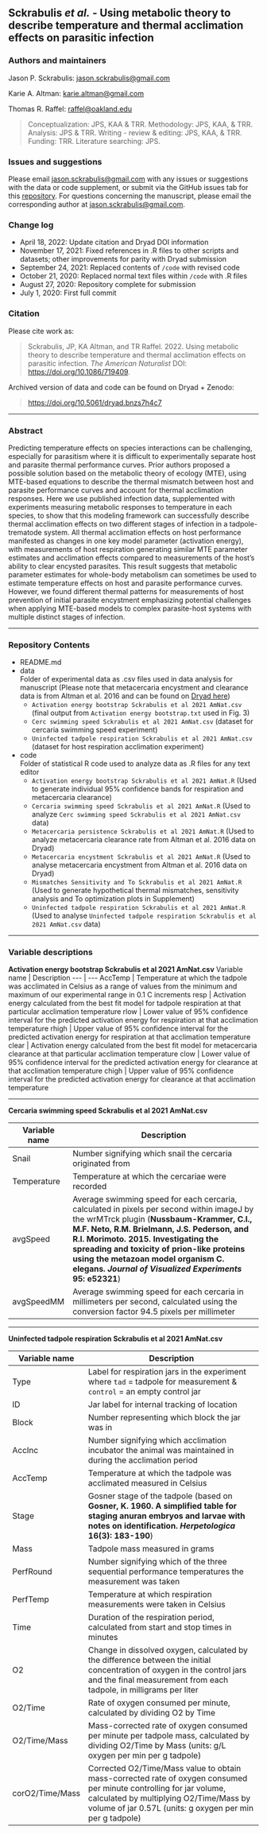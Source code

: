 
## Sckrabulis _et al._ - Using metabolic theory to describe temperature and thermal acclimation effects on parasitic infection

### Authors and maintainers

Jason P. Sckrabulis: jason.sckrabulis@gmail.com

Karie A. Altman: karie.altman@gmail.com

Thomas R. Raffel: raffel@oakland.edu

>Conceptualization: JPS, KAA & TRR. Methodology: JPS, KAA, & TRR. Analysis: JPS & TRR. Writing - review & editing: JPS, KAA, & TRR. Funding: TRR. Literature searching: JPS.

### Issues and suggestions

Please email jason.sckrabulis@gmail.com with any issues or suggestions with the data or code supplement, or submit via the GitHub issues tab for this [repository](  https://github.com/jasonsckrabulis/sckrabulis_etal_ribeiroia_mte/issues).
For questions concerning the manuscript, please email the corresponding author at jason.sckrabulis@gmail.com.

### Change log

* April 18, 2022: Update citation and Dryad DOI information
* November 17, 2021: Fixed references in .R files to other scripts and datasets; other improvements for parity with Dryad submission
* September 24, 2021: Replaced contents of `/code` with revised code
* October 21, 2020: Replaced normal text files within `/code` with .R files
* August 27, 2020: Repository complete for submission
* July 1, 2020: First full commit

### Citation

Please cite work as:
>Sckrabulis, JP, KA Altman, and TR Raffel. 2022. Using metabolic theory to describe temperature and thermal acclimation effects on parasitic infection. *The American Naturalist* DOI: https://doi.org/10.1086/719409.

Archived version of data and code can be found on Dryad + Zenodo:
>https://doi.org/10.5061/dryad.bnzs7h4c7

---

### Abstract

Predicting temperature effects on species interactions can be challenging, especially for parasitism where it is difficult to experimentally separate host and parasite thermal performance curves. Prior authors proposed a possible solution based on the metabolic theory of ecology (MTE), using MTE-based equations to describe the thermal mismatch between host and parasite performance curves and account for thermal acclimation responses. Here we use published infection data, supplemented with experiments measuring metabolic responses to temperature in each species, to show that this modeling framework can successfully describe thermal acclimation effects on two different stages of infection in a tadpole-trematode system. All thermal acclimation effects on host performance manifested as changes in one key model parameter (activation energy), with measurements of host respiration generating similar MTE parameter estimates and acclimation effects compared to measurements of the host’s ability to clear encysted parasites. This result suggests that metabolic parameter estimates for whole-body metabolism can sometimes be used to estimate temperature effects on host and parasite performance curves. However, we found different thermal patterns for measurements of host prevention of initial parasite encystment emphasizing potential challenges when applying MTE-based models to complex parasite-host systems with multiple distinct stages of infection.

---

### Repository Contents

* README.md
* data  
   Folder of experimental data as .csv files used in data analysis for manuscript (Please note that metacercaria encystment and clearance data is from Altman et al. 2016 and can be found on [Dryad here](https://datadryad.org/stash/dataset/doi:10.5061/dryad.f3k8p)) 
   * `Activation energy bootstrap Sckrabulis et al 2021 AmNat.csv` (final output from `Activation energy bootstrap.txt` used in Fig. 3)
   * `Cerc swimming speed Sckrabulis et al 2021 AmNat.csv` (dataset for cercaria swimming speed experiment)
   * `Uninfected tadpole respiration Sckrabulis et al 2021 AmNat.csv` (dataset for host respiration acclimation experiment)
* code  
   Folder of statistical R code used to analyze data as .R files for any text editor 
   * `Activation energy bootstrap Sckrabulis et al 2021 AmNat.R` (Used to generate individual 95% confidence bands for respiration and metacercaria clearance)
   * `Cercaria swimming speed Sckrabulis et al 2021 AmNat.R` (Used to analyze `Cerc swimming speed Sckrabulis et al 2021 AmNat.csv` data)
   * `Metacercaria persistence Sckrabulis et al 2021 AmNat.R` (Used to analyze metacercaria clearance rate from Altman et al. 2016 data on Dryad)
   * `Metacercaria encystment Sckrabulis et al 2021 AmNat.R` (Used to analyse metacercaria encystment from Altman et al. 2016 data on Dryad)
   * `Mismatches Sensitivity and To Sckrabulis et al 2021 AmNat.R` (Used to generate hypothetical thermal mismatches, sensitivity analysis and To optimization plots in Supplement)
   * `Uninfected tadpole respiration Sckrabulis et al 2021 AmNat.R` (Used to analyse `Uninfected tadpole respiration Sckrabulis et al 2021 AmNat.csv` data)

---

### Variable descriptions

**Activation energy bootstrap Sckrabulis et al 2021 AmNat.csv**
Variable name | Description
--- | ---
AccTemp | Temperature at which the tadpole was acclimated in Celsius as a range of values from the minimum and maximum of our experimental range in 0.1 C increments
resp | Activation energy calculated from the best fit model for tadpole respiration at that particular acclimation temperature
rlow | Lower value of 95% confidence interval for the predicted activation energy for respiration at that acclimation temperature
rhigh | Upper value of 95% confidence interval for the predicted activation energy for respiration at that acclimation temperature
clear | Activation energy calculated from the best fit model for metacercaria clearance at that particular acclimation temperature
clow | Lower value of 95% confidence interval for the predicted activation energy for clearance at that acclimation temperature
chigh | Upper value of 95% confidence interval for the predicted activation energy for clearance at that acclimation temperature

---

**Cercaria swimming speed Sckrabulis et al 2021 AmNat.csv**

Variable name | Description
--- | ---
Snail | Number signifying which snail the cercaria originated from
Temperature | Temperature at which the cercariae were recorded
avgSpeed | Average swimming speed for each cercaria, calculated in pixels per second within imageJ by the wrMTrck plugin (**Nussbaum-Krammer, C.I., M.F. Neto, R.M. Brielmann, J.S. Pederson, and R.I. Morimoto. 2015. Investigating the spreading and toxicity of prion-like proteins using the metazoan model organism C. elegans. *Journal of Visualized Experiments* 95: e52321**)
avgSpeedMM | Average swimming speed for each cercaria in millimeters per second, calculated using the conversion factor 94.5 pixels per millimeter

---

**Uninfected tadpole respiration Sckrabulis et al 2021 AmNat.csv**

Variable name | Description
--- | ---
Type | Label for respiration jars in the experiment where `tad` = tadpole for measurement & `control` = an empty control jar
ID | Jar label for internal tracking of location
Block | Number representing which block the jar was in
AccInc | Number signifying which acclimation incubator the animal was maintained in during the acclimation period
AccTemp | Temperature at which the tadpole was acclimated measured in Celsius
Stage | Gosner stage of the tadpole (based on **Gosner, K. 1960. A simplified table for staging anuran embryos and larvae with notes on identification. *Herpetologica* 16(3): 183-190**)
Mass | Tadpole mass measured in grams 
PerfRound | Number signifying which of the three sequential performance temperatures the measurement was taken
PerfTemp | Temperature at which respiration measurements were taken in Celsius
Time | Duration of the respiration period, calculated from start and stop times in minutes
O2 | Change in dissolved oxygen, calculated by the difference between the initial concentration of oxygen in the control jars and the final measurement from each tadpole, in milligrams per liter
O2/Time | Rate of oxygen consumed per minute, calculated by dividing O2 by Time
O2/Time/Mass | Mass-corrected rate of oxygen consumed per minute per tadpole mass, calculated by dividing O2/Time by Mass (units: g/L oxygen per min per g tadpole)
corO2/Time/Mass | Corrected O2/Time/Mass value to obtain mass-corrected rate of oxygen consumed per minute controlling for jar volume, calculated by multiplying O2/Time/Mass by volume of jar 0.57L (units: g oxygen per min per g tadpole)

